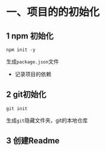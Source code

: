 # 一、项目的的初始化

## 1 npm 初始化 

`npm init -y`

生成`package.json`文件

- 记录项目的依赖

## 2 git初始化

`git init`

生成`git`隐藏文件夹，git的本地仓库

## 3 创建Readme

